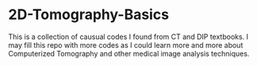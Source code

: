 # 2D-Tomography-Basics
This is a collection of causual codes I found from CT and DIP textbooks. I may fill this repo with more codes as I could learn more and more about Computerized Tomography and other medical image analysis techniques.
